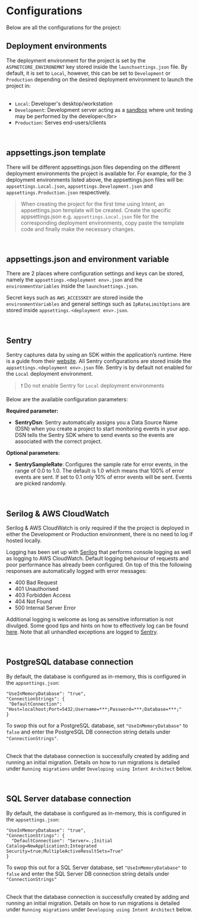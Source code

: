 # Configurations

Below are all the configurations for the project:


## Deployment environments
The deployment environment for the project is set by the ```ASPNETCORE_ENVIRONEMNT``` key stored inside the ```launchsettings.json``` file. By default, it is set to ```Local```, however, this can be set to ```Development``` or ```Production``` depending on the desired deployment environment to launch the project in:</br></br>

- ```Local```: Developer's desktop/workstation</br>
- ```Development```: Development server acting as a [sandbox](https://en.wikipedia.org/wiki/Sandbox_(software_development)) where unit testing may be performed by the developer</br>
- ```Production```: Serves end-users/clients</br>

</br>

## appsettings.json template
There will be different appsettings.json files depending on the different deployment environments the project is available for. For example, for the 3 deployment environments listed above, the appsettings.json files will be: ```appsettings.Local.json```, ```appsettings.Development.json``` and ```appsettings.Production.json``` respectively.

>When creating the project for the first time using Intent, an appsettings.json template will be created. Create the specific appsettings.json e.g. ```appsettings.Local.json``` file for the corresponding deployment environments, copy paste the template code and finally make the necessary changes.

</br>

## appsettings.json and environment variable
There are 2 places where configuration settings and keys can be stored, namely the ```appsettings.<deployment env>.json``` and the ```environmentVariables``` inside the ```launchsettings.json```.

Secret keys such as ```AWS_ACCESSKEY``` are stored inside the ```environmentVariables```  and general settings such as ```IpRateLimitOptions``` are stored inside ```appsettings.<deployment env>.json```.

</br>

## Sentry
Sentry captures data by using an SDK within the application’s runtime. Here is a guide from their [website](https://docs.sentry.io/platforms/dotnet/).
All Sentry configurations are stored inside the ```appsettings.<deployment env>.json``` file. Sentry is by default not enabled for the ```Local``` deployment environment.
> :heavy_exclamation_mark: Do not enable Sentry for ```Local``` deployment environments</br>

Below are the available configuration parameters: </br>

**Required parameter:**</br>
- **SentryDsn**: Sentry automatically assigns you a Data Source Name (DSN) when you create a project to start monitoring events in your app. DSN tells the Sentry SDK where to send events so the events are associated with the correct project.</br>

**Optional parameters:**</br>
- **SentrySampleRate**: Configures the sample rate for error events, in the range of 0.0 to 1.0. The default is 1.0 which means that 100% of error events are sent. If set to 0.1 only 10% of error events will be sent. Events are picked randomly.

</br>

## Serilog & AWS CloudWatch

Serilog & AWS CloudWatch is only required if the the project is deployed in either the Development or Production environment, there is no need to log if hosted locally.</br>

Logging has been set up with [Serilog](https://serilog.net/) that performs console logging as well as logging to AWS CloudWatch. Default logging behaviour of requests and poor performance has already been configured. On top of this the following responses are automatically logged with error messages:
- 400 Bad Request
- 401 Unauthorised
- 403 Forbidden Access
- 404 Not Found
- 500 Internal Server Error

Additional logging is welcome as long as sensitive information is not divulged. Some good tips and hints on how to effectively log can be found [here](https://cheatsheetseries.owasp.org/cheatsheets/Logging_Cheat_Sheet.html). Note that all unhandled exceptions are logged to [Sentry](https://sentry.io/welcome/?utm_source=google&utm_medium=cpc&utm_campaign=9575834316&content=445957162983&utm_term=sentry&gclid=Cj0KCQiAs5eCBhCBARIsAEhk4r54RrW4n0PC5i296nyraRtipzDHpVX2el6yWdkId9Vmz7KB6aq4Vc0aAixkEALw_wcB).

</br>

## PostgreSQL database connection

By default, the database is configured as in-memory, this is configured in the ```appsettings.json```:
```shell
"UseInMemoryDatabase": "true",
"ConnectionStrings": {
 "DefaultConnection": "Host=localhost;Port=5432;Username=***;Password=***;Database=***;"
}
```
To swop this out for a PostgreSQL database, set ```"UseInMemoryDatabase"``` to ```false``` and enter the PostgreSQL DB connection string details under ```"ConnectionStrings"```.</br></br>

Check that the database connection is successfully created by adding and running an initial migration. Details on how to run migrations is detailed under ```Running migrations``` under ```Developing using Intent Architect``` below.

</br>

## SQL Server database connection


By default, the database is configured as in-memory, this is configured in the ```appsettings.json```:
```shell
"UseInMemoryDatabase": "true",
"ConnectionStrings": {
  "DefaultConnection": "Server=.;Initial Catalog=NewApplication3;Integrated Security=true;MultipleActiveResultSets=True"
}
```
To swop this out for a SQL Server database, set ```"UseInMemoryDatabase"``` to ```false``` and enter the SQL Server DB connection string details under ```"ConnectionStrings"```</br></br>

Check that the database connection is successfully created by adding and running an initial migration. Details on how to run migrations is detailed under ```Running migrations``` under ```Developing using Intent Architect``` below.
</br></br></br>
